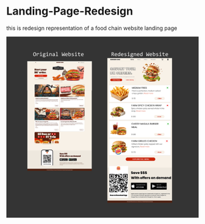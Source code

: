 # Landing-Page-Redesign
this is redesign representation of a food chain website landing page

![image_alt](https://github.com/HoneyRajgor/Landing-Page-Redesign/blob/main/landing-page.png?raw=true)
